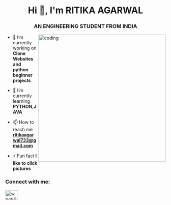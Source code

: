 
<h1 align="center">Hi 👋, I'm RITIKA AGARWAL</h1>
<h3 align="center">AN ENGINEERING STUDENT FROM INDIA</h3>
 <img align="right" alt="coding" width="400 " src="https://www.bing.com/images/search?view=detailV2&ccid=FzgJC8ty&id=BCA3F862A6B87085ED7A0CB24A3F35E58E854B28&thid=OIP.FzgJC8tySJNKSsTx_cGCFwHaEK&mediaurl=https%3a%2f%2fmedia.giphy.com%2fmedia%2f26tn33aiTi1jkl6H6%2fgiphy.gif&exph=281&expw=500&q=animated+coding+gif&simid=608021521514906393&FORM=IRPRST&ck=AA05B68557AE12D5AD1E3DD1EF84C662&selectedIndex=28&itb=0">


- 🔭 I’m currently working on **Clone Websites and python beginner projects**

- 🌱 I’m currently learning **PYTHON,JAVA**

- 📫 How to reach me **ritikaagarwal733@gmail.com**

- ⚡ Fun fact **I like to click pictures**

<h3 align="left">Connect with me:</h3>
<p align="left">
<a href="https://linkedin.com/in/www.linkedin.com/in/ritika-agarwal-89b150325" target="blank"><img align="center" src="https://raw.githubusercontent.com/rahuldkjain/github-profile-readme-generator/master/src/images/icons/Social/linked-in-alt.svg" alt="www.linkedin.com/in/ritika-agarwal-89b150325" height="30" width="40" /></a>
</p>


<!---
ritika20246215/ritika20246215 is a ✨ special ✨ repository because its `README.md` (this file) appears on your GitHub profile.
You can click the Preview link to take a look at your changes.
--->
